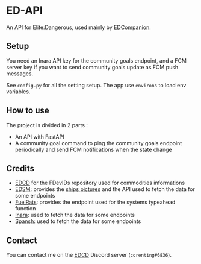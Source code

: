 # ED-API

An API for Elite:Dangerous, used mainly by [EDCompanion](https://github.com/corenting/edcompanion).

## Setup

You need an Inara API key for the community goals endpoint, and a FCM server key if you want to send community goals update as FCM push messages.

See `config.py` for all the setting setup. The app use `environs` to load env variables.

## How to use

The project is divided in 2 parts :
- An API with FastAPI
- A community goal command to ping the community goals endpoint periodically and send FCM notifications when the state change

## Credits

- [EDCD](https://github.com/EDCD) for the FDevIDs repository used for commodities informations
- [EDSM](https://www.edsm.net/): provides the [ships pictures](https://github.com/EDSM-NET/ED-Ships-ScreenShots) and the API used to fetch the data for some endpoints
- [FuelRats](https://fuelrats.com): provides the endpoint used for the systems typeahead function
- [Inara](https://inara.cz/): used to fetch the data for some endpoints
- [Spansh](https://spansh.co.uk): used to fetch the data for some endpoints

## Contact

You can contact me on the [EDCD](https://edcd.github.io/) Discord server (`corenting#6836`).
